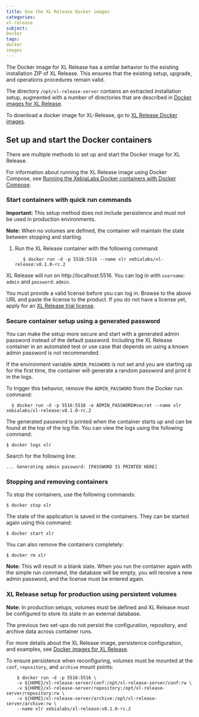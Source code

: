 ```yaml
---
title: Use the XL Release Docker images
categories:
xl-release
subject:
Docker
tags:
docker
images
---
```


The Docker image for XL Release has a similar behavior to the existing installation ZIP of XL Release. This ensures that the existing setup, upgrade, and operations procedures remain valid.  

The directory `/opt/xl-release-server` contains an extracted installation setup, augmented with a number of directories that are described in [Docker images for XL Release](/xl-release/concept/docker-images-for-xl-release.html).

To download a docker image for XL-Release, go to [XL Release Docker images](https://github.com/xebialabs/xl-release-docker-image).

## Set up and start the Docker containers

There are multiple methods to set up and start the Docker image for XL Release.

For information about running the XL Release image using Docker Compose, see [Running the XebiaLabs Docker containers with Docker Compose](/xl-platform/how-to/getting-started-with-xl-docker-containers.html).

### Start containers with quick run commands

**Important:** This setup method does not include persistence and must not be used in production environments.

**Note:** When no volumes are defined, the container will maintain the state between stopping and starting.

1. Run the XL Release container with the following command:   

          $ docker run -d -p 5516:5516 --name xlr xebialabs/xl-release:v8.1.0-rc.2

XL Release  will run on http://localhost:5516. You can log in with `username`: `admin` and `password`: `admin`.

You must provide a valid license before you can log in. Browse to the above URL and paste the license to the product. If you do not have a license yet, apply for an [XL Release trial license](https://xebialabs.com/products/xl-release/trial/ ).

### Secure container setup using a generated password

You can make the setup more secure and start with a generated admin password instead of the default password. Including the XL Release container in an automated test or use case that depends on using a known admin password is not recommended.

If the environment variable `ADMIN_PASSWORD` is not set and you are starting up for the first time, the container will generate a random password and print it in the logs.

To trigger this behavior, remove the `ADMIN_PASSWORD` from the Docker run command:

      $ docker run -d -p 5516:5516 -e ADMIN_PASSWORD#secret --name xlr xebialabs/xl-release:v8.1.0-rc.2

The generated password is printed when the container starts up and can be found at the top of the log file. You can view the logs using the following command:

    $ docker logs xlr

Search for the following line:

    ... Generating admin password: [PASSWORD IS PRINTED HERE]

### Stopping and removing containers

To stop the containers, use the following commands:

    $ docker stop xlr

The state of the application is saved in the containers. They can be started again using this command:

    $ docker start xlr

You can also remove the containers completely:

    $ docker rm xlr

**Note:** This will result in a blank slate. When you run the container again with the simple run command, the database will be empty, you will receive a new admin password, and the license must be entered again.

### XL Release setup for production using persistent volumes

**Note:** In production setups, volumes must be defined and XL Release must be configured to store its state in an external database.

The previous two set-ups do not persist the configuration, repository, and archive data across container runs.

For more details about the XL Release image, persistence configuration, and examples, see [Docker images for XL Release](/xl-release/how-to/docker-images-for-xl-release.html).

To ensure persistence when reconfiguring, volumes must be mounted at the `conf`, `repository`, and `archive` mount points:

        $ docker run -d -p 5516:5516 \
        -v ${HOME}/xl-release-server/conf:/opt/xl-release-server/conf:rw \
        -v ${HOME}/xl-release-server/repository:/opt/xl-release-server/repository:rw \
        -v ${HOME}/xl-release-server/archive:/opt/xl-release-server/archive:rw \
        --name xlr xebialabs/xl-release:v8.1.0-rc.2
